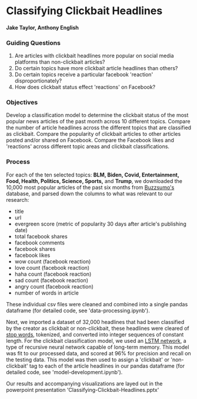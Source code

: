 # Classifying Clickbait Headlines #

#### Jake Taylor, Anthony English ####

### Guiding Questions ###

1. Are articles with clickbait headlines more popular on social media platforms than non-clickbait articles?
2. Do certain topics have more clickbait article headlines than others?
3. Do certain topics receive a particular facebook 'reaction' disproportionately? 
4. How does clickbait status effect 'reactions' on Facebook?

### Objectives ###

Develop a classification model to determine the clickbait status of the most popular news articles of the past month across 10 different topics. Compare the number of article headlines across the different topics that are classified as clickbait. Compare the popularity of clickbait articles to other articles posted and/or shared on Facebook. Compare the Facebook likes and 'reactions' across different topic areas and clickbait classifications.

### Process ###

For each of the ten selected topics: **BLM, Biden, Covid, Entertainment, Food, Health, Politics, Science, Sports,** and **Trump**, we downloaded the 10,000 most popular articles of the past six months from [Buzzsumo's](https://buzzsumo.com) database, and parsed down the columns to what was relevant to our research:

- title
- url
- evergreen score (metric of popularity 30 days after article's publishing date)
- total facebook shares
- facebook comments
- facebook shares
- facebook likes
- wow count (facebook reaction)
- love count (facebook reaction)
- haha count (facebook reaction)
- sad count (facebook reaction)
- angry count (facebook reaction)
- number of words in article

These individual csv files were cleaned and combined into a single pandas dataframe (for detailed code, see 'data-processing.ipynb').

Next, we imported a dataset of 32,000 headlines that had been classified by the creator as clickbait or non-clickbait, these headlines were cleared of [stop words](https://en.wikipedia.org/wiki/Stop_word), tokenized, and converted into integer sequences of constant length. For the clickbait classification model, we used an [LSTM network](https://colah.github.io/posts/2015-08-Understanding-LSTMs), a type of recursive neural network capable of long-term memory. This model was fit to our processed data, and scored at 96% for precision and recall on the testing data. This model was then used to assign a 'clickbait' or 'non-clickbait' tag to each of the article headlines in our pandas dataframe (for detailed code, see 'model-development.ipynb').

Our results and accompanying visualizations are layed out in the powerpoint presentation 'Classifying-Clickbait-Headlines.pptx'




